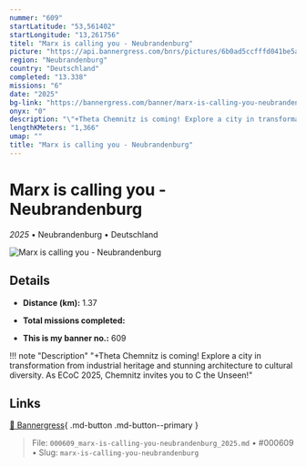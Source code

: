 ```yaml
---
nummer: "609"
startLatitude: "53,561402"
startLongitude: "13,261756"
titel: "Marx is calling you - Neubrandenburg"
picture: "https://api.bannergress.com/bnrs/pictures/6b0ad5ccfffd041be5a78ec6f05071c3"
region: "Neubrandenburg"
country: "Deutschland"
completed: "13.338"
missions: "6"
date: "2025"
bg-link: "https://bannergress.com/banner/marx-is-calling-you-neubrandenburg-459a"
onyx: "0"
description: "\"+Theta Chemnitz is coming! Explore a city in transformation from industrial heritage and stunning architecture to cultural diversity. As ECoC 2025, Chemnitz invites you to C the Unseen!\""
lengthKMeters: "1,366"
umap: ""
title: "Marx is calling you - Neubrandenburg"
---
```

# Marx is calling you - Neubrandenburg

*2025* • Neubrandenburg • Deutschland

![Marx is calling you - Neubrandenburg](https://api.bannergress.com/bnrs/pictures/6b0ad5ccfffd041be5a78ec6f05071c3)

## Details
- **Distance (km):** 1.37

- **Total missions completed:** 
- **This is my banner no.:** 609


!!! note "Description"
    "+Theta Chemnitz is coming! Explore a city in transformation from industrial heritage and stunning architecture to cultural diversity. As ECoC 2025, Chemnitz invites you to C the Unseen!"



## Links
[🔗 Bannergress](https://bannergress.com/banner/marx-is-calling-you-neubrandenburg-459a){ .md-button .md-button--primary }



> File: `000609_marx-is-calling-you-neubrandenburg_2025.md` • #000609 • Slug: `marx-is-calling-you-neubrandenburg`

